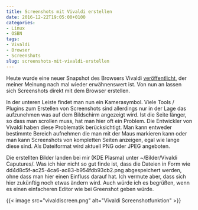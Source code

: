 ```yaml
---
title: Screenshots mit Vivaldi erstellen
date: 2016-12-22T19:05:00+0100
categories:
- Linux
- OSBN
tags:
- Vivaldi
- Browser
- Screenshots
slug: screenshots-mit-vivaldi-erstellen
---
```

Heute wurde eine neuer Snapshot des Browsers Vivaldi [veröffentlicht](https://vivaldi.net/de/teamblog/198-browser-screenshots-vivaldi-browser-snapshot-1-7-704-3), der meiner Meinung nach mal wieder erwähnenswert ist. Von nun an lassen sich Screenshots direkt mit dem Browser erstellen.

In der unteren Leiste findet man nun ein Kamerasymbol. Viele Tools / Plugins zum Erstellen von Screenshots sind allerdings nur in der Lage das aufzunehmen was auf dem Bildschirm angezeigt wird. Ist die Seite länger, so dass man scrollen muss, hat man hier oft ein Problem. Die Entwickler von Vivaldi haben diese Problematik berücksichtigt. Man kann entweder bestimmte Bereich aufnehmen die man mit der Maus markieren kann oder man kann Screenshots von kompletten Seiten anzeigen, egal wie lange diese sind. Als Dateiformat wird aktuell PNG oder JPEG angeboten.

Die erstellten Bilder landen bei mir (KDE Plasma) unter ~/Bilder/Vivaldi Caputures/. Was ich hier nicht so gut finde ist, dass die Dateien in Form wie dd4d8c5f-ac25-4ca6-ac83-b954fdb93cb2.png abgespeichert werden, ohne dass man hier einen Einfluss darauf hat. Ich vermute aber, dass sich hier zukünftig noch etwas ändern wird. Auch würde ich es begrüßen, wenn es einen einfacheren Editor wie bei Greenshot geben würde.

{{< image src="vivaldiscreen.png" alt="Vivaldi Screenshotfunktion" >}}
